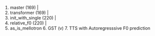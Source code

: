1. master (169)
|
2. transformer (169)
|
3. init_with_single (220)
|
4. relative_f0 (220)
|
5. as_is_mellotron           6. GST (v)              7. TTS with Autoregresssive F0 prediction

